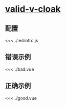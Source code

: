 # [valid-v-cloak](https://eslint.vuejs.org/rules/valid-v-cloak.html)

## 配置

<<< ./.eslintrc.js

## 错误示例

<<< ./bad.vue

## 正确示例

<<< ./good.vue
